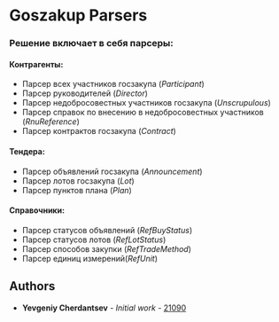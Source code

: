 # Goszakup Parsers

### Решение включает в себя парсеры:
#### Контрагенты:
* Парсер всех участников госзакупа (*Participant*)
* Парсер руководителей (*Director*)
* Парсер недобросовестных участников госзакупа (*Unscrupulous*)
* Парсер справок по внесению в недобросовестных участников (*RnuReference*)
* Парсер контрактов госзакупа (*Contract*)
#### Тендера:
* Парсер объявлений госзакупа (*Announcement*)
* Парсер лотов госзакупа (*Lot*)
* Парсер пунктов плана (*Plan*)
#### Справочники:
* Парсер статусов объявлений (*RefBuyStatus*)
* Парсер статусов лотов (*RefLotStatus*)
* Парсер способов закупки (*RefTradeMethod*)
* Парсер единиц измерений(*RefUnit*)


## Authors

* **Yevgeniy Cherdantsev** - *Initial work* - [21090](https://github.com/ZhekaCher)